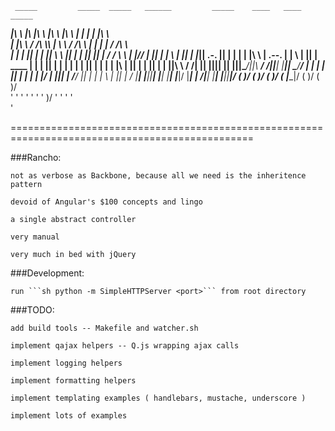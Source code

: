                                                                                        
     _____         _____  _____   ______         _____    ____   ____         _____    
 ___|\    \    ___|\    \|\    \ |\     \    ___|\    \  |    | |    |   ____|\    \   
|    |\    \  /    /\    \\\    \| \     \  /    /\    \ |    | |    |  /     /\    \  
|    | |    ||    |  |    |\|    \  \     ||    |  |    ||    |_|    | /     /  \    \ 
|    |/____/ |    |__|    | |     \  |    ||    |  |____||    .-.    ||     |    |    |
|    |\    \ |    .--.    | |      \ |    ||    |   ____ |    | |    ||     |    |    |
|    | |    ||    |  |    | |    |\ \|    ||    |  |    ||    | |    ||\     \  /    /|
|____| |____||____|  |____| |____||\_____/||\ ___\/    /||____| |____|| \_____\/____/ |
|    | |    ||    |  |    | |    |/ \|   ||| |   /____/ ||    | |    | \ |    ||    | /
|____| |____||____|  |____| |____|   |___|/ \|___|    | /|____| |____|  \|____||____|/ 
  \(     )/    \(      )/     \(       )/     \( |____|/   \(     )/       \(    )/    
   '     '      '      '       '       '       '   )/       '     '         '    '     
                                                   '                                   

================================================================================================


###Rancho:

    not as verbose as Backbone, because all we need is the inheritence pattern

    devoid of Angular's $100 concepts and lingo

    a single abstract controller

    very manual

    very much in bed with jQuery


###Development:

    run ```sh python -m SimpleHTTPServer <port>``` from root directory


###TODO:

    add build tools -- Makefile and watcher.sh

    implement qajax helpers -- Q.js wrapping ajax calls
    
    implement logging helpers

    implement formatting helpers

    implement templating examples ( handlebars, mustache, underscore )

    implement lots of examples

    



    

    
    
